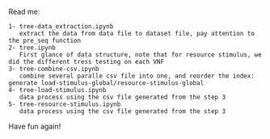 Read me:

    1- tree-data_extraction.ipynb
       extract the data from data file to dataset file, pay attention to the pre_seq function
    2- tree.ipynb
       First glance of data structure, note that for resource stimulus, we did the different tress testing on each VNF
    3- tree-combine-csv.ipynb
       combine several paralle csv file into one, and reorder the index: generate load-stimulus-global/resource-stimulus-global
    4- tree-load-stimulus.ipynb
       data process using the csv file generated from the step 3
    5- tree-resource-stimulus.ipynb
       data process using the csv file generated from the step 3
      
Have fun again!
